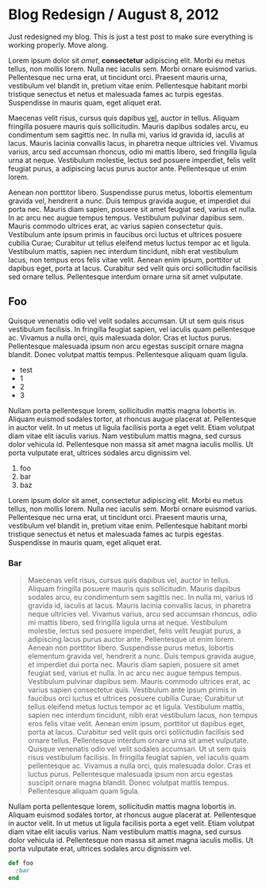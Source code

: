 Blog Redesign / August 8, 2012
==============================

Just redesigned my blog. This is just a test post to make sure everything is
working properly. Move along.

Lorem ipsum dolor sit *amet*, **consectetur** adipiscing elit. Morbi eu metus tellus, non mollis lorem. Nulla nec iaculis sem. Morbi ornare euismod varius. Pellentesque nec urna erat, ut tincidunt orci. Praesent mauris urna, vestibulum vel blandit in, pretium vitae enim. Pellentesque habitant morbi tristique senectus et netus et malesuada fames ac turpis egestas. Suspendisse in mauris quam, eget aliquet erat.

Maecenas velit risus, cursus quis dapibus [vel](http://google.com), auctor in tellus. Aliquam fringilla posuere mauris quis sollicitudin. Mauris dapibus sodales arcu, eu condimentum sem sagittis nec. In nulla mi, varius id gravida id, iaculis at lacus. Mauris lacinia convallis lacus, in pharetra neque ultricies vel. Vivamus varius, arcu sed accumsan rhoncus, odio mi mattis libero, sed fringilla ligula urna at neque. Vestibulum molestie, lectus sed posuere imperdiet, felis velit feugiat purus, a adipiscing lacus purus auctor ante. Pellentesque ut enim lorem.

Aenean non porttitor libero. Suspendisse purus metus, lobortis elementum gravida vel, hendrerit a nunc. Duis tempus gravida augue, et imperdiet dui porta nec. Mauris diam sapien, posuere sit amet feugiat sed, varius et nulla. In ac arcu nec augue tempus tempus. Vestibulum pulvinar dapibus sem. Mauris commodo ultrices erat, ac varius sapien consectetur quis. Vestibulum ante ipsum primis in faucibus orci luctus et ultrices posuere cubilia Curae; Curabitur ut tellus eleifend metus luctus tempor ac et ligula. Vestibulum mattis, sapien nec interdum tincidunt, nibh erat vestibulum lacus, non tempus eros felis vitae velit. Aenean enim ipsum, porttitor ut dapibus eget, porta at lacus. Curabitur sed velit quis orci sollicitudin facilisis sed ornare tellus. Pellentesque interdum ornare urna sit amet vulputate.

## Foo ##

Quisque venenatis odio vel velit sodales accumsan. Ut ut sem quis risus vestibulum facilisis. In fringilla feugiat sapien, vel iaculis quam pellentesque ac. Vivamus a nulla orci, quis malesuada dolor. Cras et luctus purus. Pellentesque malesuada ipsum non arcu egestas suscipit ornare magna blandit. Donec volutpat mattis tempus. Pellentesque aliquam quam ligula.

* test
* 1
* 2
* 3

Nullam porta pellentesque lorem, sollicitudin mattis magna lobortis in. Aliquam euismod sodales tortor, at rhoncus augue placerat at. Pellentesque in auctor velit. In ut metus ut ligula facilisis porta a eget velit. Etiam volutpat diam vitae elit iaculis varius. Nam vestibulum mattis magna, sed cursus dolor vehicula id. Pellentesque non massa sit amet magna iaculis mollis. Ut porta vulputate erat, ultrices sodales arcu dignissim vel.

1. foo
2. bar
3. baz

Lorem ipsum dolor sit amet, consectetur adipiscing elit. Morbi eu metus tellus, non mollis lorem. Nulla nec iaculis sem. Morbi ornare euismod varius. Pellentesque nec urna erat, ut tincidunt orci. Praesent mauris urna, vestibulum vel blandit in, pretium vitae enim. Pellentesque habitant morbi tristique senectus et netus et malesuada fames ac turpis egestas. Suspendisse in mauris quam, eget aliquet erat.

### Bar ###

> Maecenas velit risus, cursus quis dapibus vel, auctor in tellus. Aliquam fringilla posuere mauris quis sollicitudin. Mauris dapibus sodales arcu, eu condimentum sem sagittis nec. In nulla mi, varius id gravida id, iaculis at lacus. Mauris lacinia convallis lacus, in pharetra neque ultricies vel. Vivamus varius, arcu sed accumsan rhoncus, odio mi mattis libero, sed fringilla ligula urna at neque. Vestibulum molestie, lectus sed posuere imperdiet, felis velit feugiat purus, a adipiscing lacus purus auctor ante. Pellentesque ut enim lorem.
> Aenean non porttitor libero. Suspendisse purus metus, lobortis elementum gravida vel, hendrerit a nunc. Duis tempus gravida augue, et imperdiet dui porta nec. Mauris diam sapien, posuere sit amet feugiat sed, varius et nulla. In ac arcu nec augue tempus tempus. Vestibulum pulvinar dapibus sem. Mauris commodo ultrices erat, ac varius sapien consectetur quis. Vestibulum ante ipsum primis in faucibus orci luctus et ultrices posuere cubilia Curae; Curabitur ut tellus eleifend metus luctus tempor ac et ligula. Vestibulum mattis, sapien nec interdum tincidunt, nibh erat vestibulum lacus, non tempus eros felis vitae velit. Aenean enim ipsum, porttitor ut dapibus eget, porta at lacus. Curabitur sed velit quis orci sollicitudin facilisis sed ornare tellus. Pellentesque interdum ornare urna sit amet vulputate.
> Quisque venenatis odio vel velit sodales accumsan. Ut ut sem quis risus vestibulum facilisis. In fringilla feugiat sapien, vel iaculis quam pellentesque ac. Vivamus a nulla orci, quis malesuada dolor. Cras et luctus purus. Pellentesque malesuada ipsum non arcu egestas suscipit ornare magna blandit. Donec volutpat mattis tempus. Pellentesque aliquam quam ligula.

Nullam porta pellentesque lorem, sollicitudin mattis magna lobortis in. Aliquam euismod sodales tortor, at rhoncus augue placerat at. Pellentesque in auctor velit. In ut metus ut ligula facilisis porta a eget velit. Etiam volutpat diam vitae elit iaculis varius. Nam vestibulum mattis magna, sed cursus dolor vehicula id. Pellentesque non massa sit amet magna iaculis mollis. Ut porta vulputate erat, ultrices sodales arcu dignissim vel.

```ruby
def foo
  :bar
end
```

